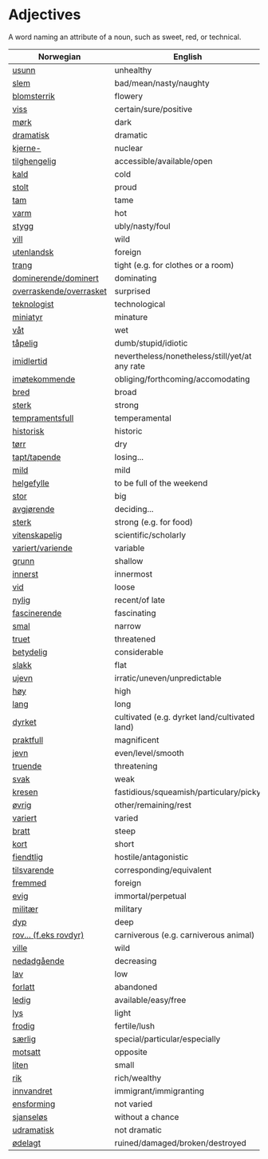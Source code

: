 # Adjectives

A word naming an attribute of a noun, such as sweet, red, or technical.

| Norwegian | English |
| --- | --- |
| [usunn](https://www.ordnett.no/search?language=no&phrase=usunn) | unhealthy |
| [slem](https://www.ordnett.no/search?language=no&phrase=slem) | bad/mean/nasty/naughty |
| [blomsterrik](https://www.ordnett.no/search?language=no&phrase=blomsterrik) | flowery |
| [viss](https://www.ordnett.no/search?language=no&phrase=viss) | certain/sure/positive |
| [mørk](https://www.ordnett.no/search?language=no&phrase=mørk) | dark |
| [dramatisk](https://www.ordnett.no/search?language=no&phrase=dramatisk) | dramatic |
| [kjerne-](https://www.ordnett.no/search?language=no&phrase=kjerne-) | nuclear |
| [tilghengelig](https://www.ordnett.no/search?language=no&phrase=tilghengelig) | accessible/available/open |
| [kald](https://www.ordnett.no/search?language=no&phrase=kald) | cold |
| [stolt](https://www.ordnett.no/search?language=no&phrase=stolt) | proud |
| [tam](https://www.ordnett.no/search?language=no&phrase=tam) | tame |
| [varm](https://www.ordnett.no/search?language=no&phrase=varm) | hot |
| [stygg](https://www.ordnett.no/search?language=no&phrase=stygg) | ubly/nasty/foul |
| [vill](https://www.ordnett.no/search?language=no&phrase=vill) | wild |
| [utenlandsk](https://www.ordnett.no/search?language=no&phrase=utenlandsk) | foreign |
| [trang](https://www.ordnett.no/search?language=no&phrase=trang) | tight (e.g. for clothes or a room) |
| [dominerende/dominert](https://www.ordnett.no/search?language=no&phrase=dominerende/dominert) | dominating |
| [overraskende/overrasket](https://www.ordnett.no/search?language=no&phrase=overraskende/overrasket) | surprised |
| [teknologist](https://www.ordnett.no/search?language=no&phrase=teknologist) | technological |
| [miniatyr](https://www.ordnett.no/search?language=no&phrase=miniatyr) | minature |
| [våt](https://www.ordnett.no/search?language=no&phrase=våt) | wet |
| [tåpelig](https://www.ordnett.no/search?language=no&phrase=tåpelig) | dumb/stupid/idiotic |
| [imidlertid](https://www.ordnett.no/search?language=no&phrase=imidlertid) | nevertheless/nonetheless/still/yet/at any rate |
| [imøtekommende](https://www.ordnett.no/search?language=no&phrase=imøtekommende) | obliging/forthcoming/accomodating |
| [bred](https://www.ordnett.no/search?language=no&phrase=bred) | broad |
| [sterk](https://www.ordnett.no/search?language=no&phrase=sterk) | strong |
| [tempramentsfull](https://www.ordnett.no/search?language=no&phrase=tempramentsfull) | temperamental |
| [historisk](https://www.ordnett.no/search?language=no&phrase=historisk) | historic |
| [tørr](https://www.ordnett.no/search?language=no&phrase=tørr) | dry |
| [tapt/tapende](https://www.ordnett.no/search?language=no&phrase=tapt/tapende) | losing... |
| [mild](https://www.ordnett.no/search?language=no&phrase=mild) | mild |
| [helgefylle](https://www.ordnett.no/search?language=no&phrase=helgefylle) | to be full of the weekend |
| [stor](https://www.ordnett.no/search?language=no&phrase=stor) | big |
| [avgjørende](https://www.ordnett.no/search?language=no&phrase=avgjørende) | deciding... |
| [sterk](https://www.ordnett.no/search?language=no&phrase=sterk) | strong (e.g. for food) |
| [vitenskapelig](https://www.ordnett.no/search?language=no&phrase=vitenskapelig) | scientific/scholarly |
| [variert/variende](https://www.ordnett.no/search?language=no&phrase=variert/variende) | variable |
| [grunn](https://www.ordnett.no/search?language=no&phrase=grunn) | shallow |
| [innerst](https://www.ordnett.no/search?language=no&phrase=innerst) | innermost |
| [vid](https://www.ordnett.no/search?language=no&phrase=vid) | loose |
| [nylig](https://www.ordnett.no/search?language=no&phrase=nylig) | recent/of late |
| [fascinerende](https://www.ordnett.no/search?language=no&phrase=fascinerende) | fascinating |
| [smal](https://www.ordnett.no/search?language=no&phrase=smal) | narrow |
| [truet](https://www.ordnett.no/search?language=no&phrase=truet) | threatened |
| [betydelig](https://www.ordnett.no/search?language=no&phrase=betydelig) | considerable |
| [slakk](https://www.ordnett.no/search?language=no&phrase=slakk) | flat |
| [ujevn](https://www.ordnett.no/search?language=no&phrase=ujevn) | irratic/uneven/unpredictable |
| [høy](https://www.ordnett.no/search?language=no&phrase=høy) | high |
| [lang](https://www.ordnett.no/search?language=no&phrase=lang) | long |
| [dyrket](https://www.ordnett.no/search?language=no&phrase=dyrket) | cultivated (e.g. dyrket land/cultivated land) |
| [praktfull](https://www.ordnett.no/search?language=no&phrase=praktfull) | magnificent |
| [jevn](https://www.ordnett.no/search?language=no&phrase=jevn) | even/level/smooth |
| [truende](https://www.ordnett.no/search?language=no&phrase=truende) | threatening |
| [svak](https://www.ordnett.no/search?language=no&phrase=svak) | weak |
| [kresen](https://www.ordnett.no/search?language=no&phrase=kresen) | fastidious/squeamish/particulary/picky |
| [øvrig](https://www.ordnett.no/search?language=no&phrase=øvrig) | other/remaining/rest |
| [variert](https://www.ordnett.no/search?language=no&phrase=variert) | varied |
| [bratt](https://www.ordnett.no/search?language=no&phrase=bratt) | steep |
| [kort](https://www.ordnett.no/search?language=no&phrase=kort) | short |
| [fiendtlig](https://www.ordnett.no/search?language=no&phrase=fiendtlig) | hostile/antagonistic |
| [tilsvarende](https://www.ordnett.no/search?language=no&phrase=tilsvarende) | corresponding/equivalent |
| [fremmed](https://www.ordnett.no/search?language=no&phrase=fremmed) | foreign |
| [evig](https://www.ordnett.no/search?language=no&phrase=evig) | immortal/perpetual |
| [militær](https://www.ordnett.no/search?language=no&phrase=militær) | military |
| [dyp](https://www.ordnett.no/search?language=no&phrase=dyp) | deep |
| [rov... (f.eks rovdyr)](https://www.ordnett.no/search?language=no&phrase=rov...%20(f.eks%20rovdyr)) | carniverous (e.g. carniverous animal) |
| [ville](https://www.ordnett.no/search?language=no&phrase=ville) | wild |
| [nedadgående](https://www.ordnett.no/search?language=no&phrase=nedadgående) | decreasing |
| [lav](https://www.ordnett.no/search?language=no&phrase=lav) | low |
| [forlatt](https://www.ordnett.no/search?language=no&phrase=forlatt) | abandoned |
| [ledig](https://www.ordnett.no/search?language=no&phrase=ledig) | available/easy/free |
| [lys](https://www.ordnett.no/search?language=no&phrase=lys) | light |
| [frodig](https://www.ordnett.no/search?language=no&phrase=frodig) | fertile/lush |
| [særlig](https://www.ordnett.no/search?language=no&phrase=særlig) | special/particular/especially |
| [motsatt](https://www.ordnett.no/search?language=no&phrase=motsatt) | opposite |
| [liten](https://www.ordnett.no/search?language=no&phrase=liten) | small |
| [rik](https://www.ordnett.no/search?language=no&phrase=rik) | rich/wealthy |
| [innvandret](https://www.ordnett.no/search?language=no&phrase=innvandret) | immigrant/immigranting |
| [ensforming](https://www.ordnett.no/search?language=no&phrase=ensforming) | not varied |
| [sjanseløs](https://www.ordnett.no/search?language=no&phrase=sjanseløs) | without a chance |
| [udramatisk](https://www.ordnett.no/search?language=no&phrase=udramatisk) | not dramatic |
| [ødelagt](https://www.ordnett.no/search?language=no&phrase=ødelagt) | ruined/damaged/broken/destroyed |

